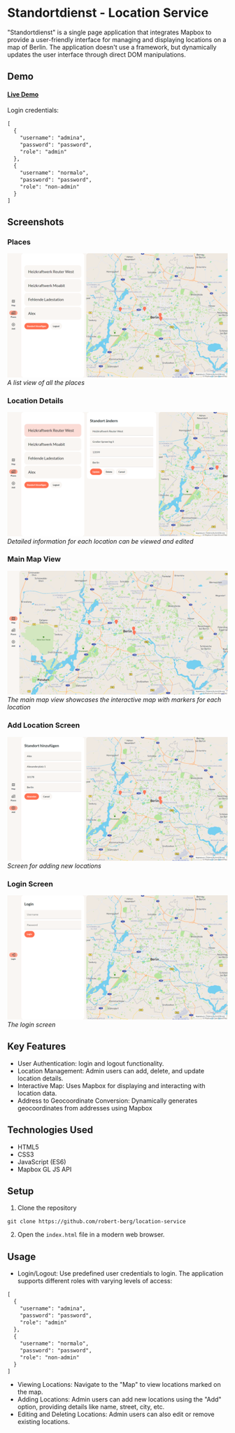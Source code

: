 # Standortdienst - Location Service

"Standortdienst" is a single page application that integrates Mapbox to provide a user-friendly interface for managing and displaying locations on a map of Berlin. The application doesn't use a framework, but dynamically updates the user interface through direct DOM manipulations.

## Demo

#### [Live Demo](https://location-service-berlin.netlify.app/)

Login credentials:

```  
[  
  {  
    "username": "admina",  
    "password": "password",  
    "role": "admin"  
  },  
  {  
    "username": "normalo",  
    "password": "password",  
    "role": "non-admin"  
  }  
]  
``` 

## Screenshots

### Places
![Places or Locations List](/screenshots/places.png)
*A list view of all the places*

### Location Details 
![Location Details View](/screenshots/detail.png)
*Detailed information for each location can be viewed and edited*

### Main Map View
![Main Map View](/screenshots/map.png)
*The main map view showcases the interactive map with markers for each location*

### Add Location Screen
![Add Location Screen](/screenshots/add.png)
*Screen for adding new locations*

### Login Screen
![Login Screen](/screenshots/login.png)
*The login screen*


## Key Features

- User Authentication: login and logout functionality.
- Location Management: Admin users can add, delete, and update location details.
- Interactive Map: Uses Mapbox for displaying and interacting with location data.
- Address to Geocoordinate Conversion: Dynamically generates geocoordinates from addresses using Mapbox

## Technologies Used

- HTML5
- CSS3
- JavaScript (ES6)
- Mapbox GL JS API

## Setup

1. Clone the repository

```
git clone https://github.com/robert-berg/location-service
```

2. Open the `index.html` file in a modern web browser.

## Usage 

- Login/Logout: Use predefined user credentials to login. The application supports different roles with varying levels of access:

```  
[  
  {  
    "username": "admina",  
    "password": "password",  
    "role": "admin"  
  },  
  {  
    "username": "normalo",  
    "password": "password",  
    "role": "non-admin"  
  }  
]  
```  

- Viewing Locations: Navigate to the "Map" to view locations marked on the map.
- Adding Locations: Admin users can add new locations using the "Add" option, providing details like name, street, city, etc.
- Editing and Deleting Locations: Admin users can also edit or remove existing locations.
